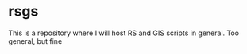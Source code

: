 # rsgs
This is a repository where I will host RS  and GIS scripts in general. Too general, but fine
